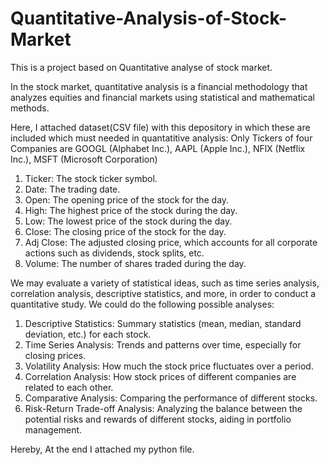 # Quantitative-Analysis-of-Stock-Market

This is a project based on Quantitative analyse of stock market. 

In the stock market, quantitative analysis is a financial methodology that analyzes equities and financial markets using statistical and mathematical methods.

Here, I attached dataset(CSV file) with this depository in which these are included which must needed in quantatitive analysis:
Only Tickers of four Companies are GOOGL (Alphabet Inc.), AAPL (Apple Inc.), NFlX (Netflix Inc.), MSFT (Microsoft Corporation)
1) Ticker: The stock ticker symbol.
2) Date: The trading date.
3) Open: The opening price of the stock for the day.
4) High: The highest price of the stock during the day.
5) Low: The lowest price of the stock during the day.
6) Close: The closing price of the stock for the day.
7) Adj Close: The adjusted closing price, which accounts for all corporate actions such as dividends, stock splits, etc.
8) Volume: The number of shares traded during the day.

We may evaluate a variety of statistical ideas, such as time series analysis, correlation analysis, descriptive statistics, and more, in order to conduct a quantitative study. We could do the following possible analyses:
1) Descriptive Statistics: Summary statistics (mean, median, standard deviation, etc.) for each stock.
2) Time Series Analysis: Trends and patterns over time, especially for closing prices.
3) Volatility Analysis: How much the stock price fluctuates over a period.
4) Correlation Analysis: How stock prices of different companies are related to each other.
5) Comparative Analysis: Comparing the performance of different stocks.
6) Risk-Return Trade-off Analysis: Analyzing the balance between the potential risks and rewards of different stocks, aiding in portfolio management.

Hereby, At the end I attached my python file.
